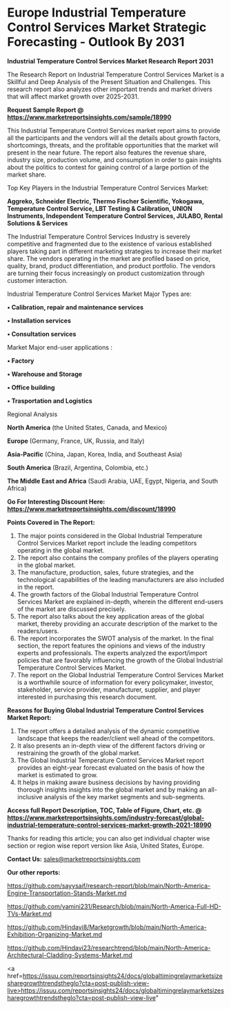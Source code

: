 # Europe Industrial Temperature Control Services Market Strategic Forecasting - Outlook By 2031

<strong>Industrial Temperature Control Services Market Research Report 2031</strong>

The Research Report on Industrial Temperature Control Services Market is a Skillful and Deep Analysis of the Present Situation and Challenges. This research report also analyzes other important trends and market drivers that will affect market growth over 2025-2031.

<strong>Request Sample Report @ <a href=https://www.marketreportsinsights.com/sample/18990>https://www.marketreportsinsights.com/sample/18990</a></strong>

This Industrial Temperature Control Services market report aims to provide all the participants and the vendors will all the details about growth factors, shortcomings, threats, and the profitable opportunities that the market will present in the near future. The report also features the revenue share, industry size, production volume, and consumption in order to gain insights about the politics to contest for gaining control of a large portion of the market share.

Top Key Players in the Industrial Temperature Control Services Market:

<strong>Aggreko, Schneider Electric, Thermo Fischer Scientific, Yokogawa, Temperature Control Service, LBT Testing & Calibration, UNION Instruments, Independent Temperature Control Services, JULABO, Rental Solutions & Services</strong>

The Industrial Temperature Control Services Industry is severely competitive and fragmented due to the existence of various established players taking part in different marketing strategies to increase their market share. The vendors operating in the market are profiled based on price, quality, brand, product differentiation, and product portfolio. The vendors are turning their focus increasingly on product customization through customer interaction.

Industrial Temperature Control Services Market Major Types are:

<strong>• Calibration, repair and maintenance services

• Installation services

• Consultation services</strong>

Market Major end-user applications :

<strong>• Factory

• Warehouse and Storage

• Office building

• Trasportation and Logistics</strong>

Regional Analysis

</u><strong><b>North America</b></strong> (the United States, Canada, and Mexico)

<strong><b>Europe </b></strong>(Germany, France, UK, Russia, and Italy)

<strong><b>Asia-Pacific</b></strong> (China, Japan, Korea, India, and Southeast Asia)

<strong><b>South America</b></strong> (Brazil, Argentina, Colombia, etc.)

<strong><b>The Middle East and Africa</b></strong> (Saudi Arabia, UAE, Egypt, Nigeria, and South Africa)

<strong>Go For Interesting Discount Here: <a href=https://www.marketreportsinsights.com/discount/18990>https://www.marketreportsinsights.com/discount/18990</a></strong>

<strong>Points Covered in The Report:</strong>
<ol>
  <li>The major points considered in the Global Industrial Temperature Control Services Market report include the leading competitors operating in the global market.</li>
  <li>The report also contains the company profiles of the players operating in the global market.</li>
  <li>The manufacture, production, sales, future strategies, and the technological capabilities of the leading manufacturers are also included in the report.</li>
  <li>The growth factors of the Global Industrial Temperature Control Services Market are explained in-depth, wherein the different end-users of the market are discussed precisely.</li>
  <li>The report also talks about the key application areas of the global market, thereby providing an accurate description of the market to the readers/users.</li>
  <li>The report incorporates the SWOT analysis of the market. In the final section, the report features the opinions and views of the industry experts and professionals. The experts analyzed the export/import policies that are favorably influencing the growth of the Global Industrial Temperature Control Services Market.</li>
  <li>The report on the Global Industrial Temperature Control Services Market is a worthwhile source of information for every policymaker, investor, stakeholder, service provider, manufacturer, supplier, and player interested in purchasing this research document.</li>
</ol>
<strong>Reasons for Buying Global Industrial Temperature Control Services Market Report:</strong>

<ol>
  <li>The report offers a detailed analysis of the dynamic competitive landscape that keeps the reader/client well ahead of the competitors.</li>
  <li>It also presents an in-depth view of the different factors driving or restraining the growth of the global market.</li>
  <li>The Global Industrial Temperature Control Services Market report provides an eight-year forecast evaluated on the basis of how the market is estimated to grow.</li>
  <li>It helps in making aware business decisions by having providing thorough insights insights into the global market and by making an all-inclusive analysis of the key market segments and sub-segments.</li>
</ol>
<strong>Access full Report Description, TOC, Table of Figure, Chart, etc. @ <a href=https://www.marketreportsinsights.com/industry-forecast/global-industrial-temperature-control-services-market-growth-2021-18990>https://www.marketreportsinsights.com/industry-forecast/global-industrial-temperature-control-services-market-growth-2021-18990</a></strong>


Thanks for reading this article; you can also get individual chapter wise section or region wise report version like Asia, United States, Europe.

<strong>Contact Us:</strong>
sales@marketreportsinsights.com

<strong>Our other reports:</strong>

<a href=https://github.com/sayysaif/research-report/blob/main/North-America-Engine-Transportation-Stands-Market.md>https://github.com/sayysaif/research-report/blob/main/North-America-Engine-Transportation-Stands-Market.md</a>

<a href=https://github.com/yamini231/Research/blob/main/North-America-Full-HD-TVs-Market.md>https://github.com/yamini231/Research/blob/main/North-America-Full-HD-TVs-Market.md</a>

<a href=https://github.com/Hindavi8/Marketgrowth/blob/main/North-America-Exhibition-Organizing-Market.md>https://github.com/Hindavi8/Marketgrowth/blob/main/North-America-Exhibition-Organizing-Market.md</a>

<a href=https://github.com/Hindavi23/researchtrend/blob/main/North-America-Architectural-Cladding-Systems-Market.md>https://github.com/Hindavi23/researchtrend/blob/main/North-America-Architectural-Cladding-Systems-Market.md</a>

<a href=https://issuu.com/reportsinsights24/docs/globaltimingrelaymarketsizesharegrowthtrendstheglo?cta=post-publish-view-live>https://issuu.com/reportsinsights24/docs/globaltimingrelaymarketsizesharegrowthtrendstheglo?cta=post-publish-view-live</a>"

